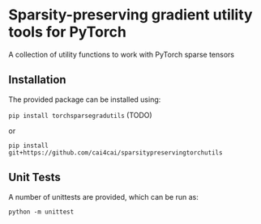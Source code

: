 # Sparsity-preserving gradient utility tools for PyTorch
A collection of utility functions to work with PyTorch sparse tensors

## Installation
The provided package can be installed using:

`pip install torchsparsegradutils` (TODO)

or

`pip install git+https://github.com/cai4cai/sparsitypreservingtorchutils`

## Unit Tests
A number of unittests are provided, which can be run as:

```
python -m unittest
```
